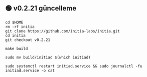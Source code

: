 ## 🟢 v0.2.21 güncelleme
```shell
cd $HOME
rm -rf initia
git clone https://github.com/initia-labs/initia.git
cd initia
git checkout v0.2.21

make build

sudo mv build/initiad $(which initiad)
```


```shell
sudo systemctl restart initiad.service && sudo journalctl -fu initiad.service -o cat
```
